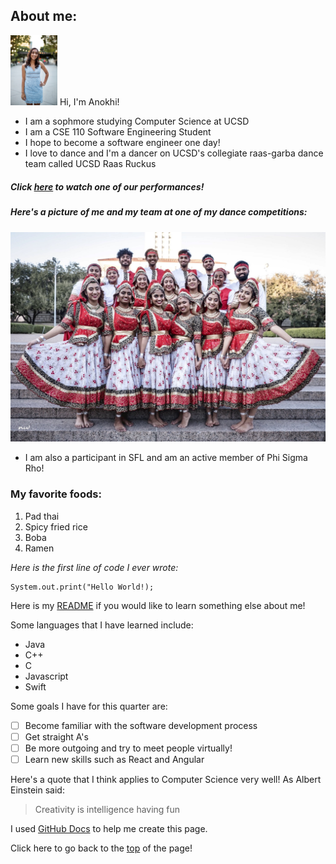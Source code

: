 ## **About me**:

<img src="IMG_0048.jpg" alt="anokhi" width="75"> Hi, I'm Anokhi!
- I am a sophmore studying Computer Science at UCSD
- I am a CSE 110 Software Engineering Student
- I hope to become a software engineer one day!
- I love to dance and I'm a dancer on UCSD's collegiate raas-garba dance team called UCSD Raas Ruckus
##### *Click [here](https://www.youtube.com/watch?v=IEmuCr9zv6I) to watch one of our performances*! 
##### *Here's a picture of me and my team at one of my dance competitions:* 

![ruckus](Ruckus.jpg)
- I am also a participant in SFL and am an active member of Phi Sigma Rho!

### My favorite foods:
1. Pad thai
2. Spicy fried rice
3. Boba
4. Ramen

*Here is the first line of code I ever wrote:*
```
System.out.print("Hello World!);
```

Here is my [README](https://github.com/anokhimehta/User-Page/blob/main/README.md) if you would like to learn something else about me!

Some languages that I have learned include:
- Java
- C++
- C
- Javascript
- Swift

Some goals I have for this quarter are:
- [ ] Become familiar with the software development process
- [ ] Get straight A's
- [ ] Be more outgoing and try to meet people virtually!
- [ ] Learn new skills such as React and Angular

Here's a quote that I think applies to Computer Science very well!
As Albert Einstein said:
> Creativity is intelligence having fun

I used [GitHub Docs](https://docs.github.com/en/github/writing-on-github/basic-writing-and-formatting-syntax) to help me create this page.

Click here to go back to the [top](#about-me) of the page!
